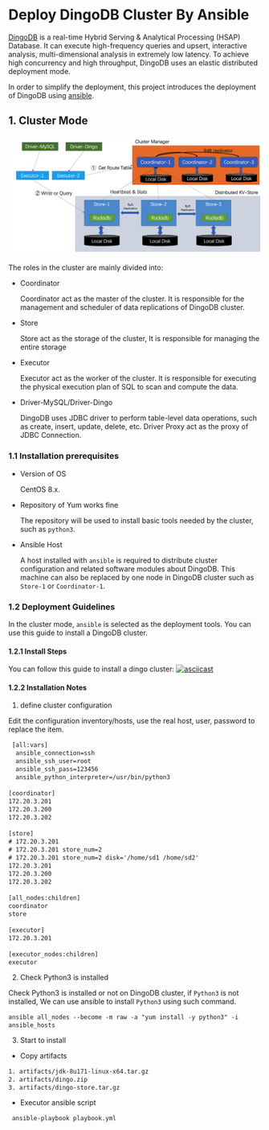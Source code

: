 # Deploy DingoDB Cluster By Ansible

[DingoDB](https://github.com/dingodb/dingo) is a real-time Hybrid Serving & Analytical Processing (HSAP) Database. It can execute high-frequency queries and upsert, interactive analysis, multi-dimensional analysis in extremely low latency. To achieve high concurrency and high throughput, DingoDB uses an elastic distributed deployment mode.

In order to simplify the deployment, this project introduces the deployment of DingoDB using [ansible](https://www.ansible.com/).

## 1. Cluster Mode

![Cluster Topology](../images/cluster_topology.png)

The roles in the cluster are mainly divided into:

- Coordinator

    Coordinator act as the master of the cluster. It is responsible for the management and scheduler of data replications of DingoDB cluster.

- Store
  
  Store act as the storage of the cluster,  It is responsible for managing the entire storage

- Executor

    Executor act as the worker of the cluster. It is responsible for executing the physical execution plan of  SQL to scan and compute the data.

- Driver-MySQL/Driver-Dingo

    DingoDB uses JDBC driver to perform table-level data operations, such as create, insert, update, delete, etc. Driver Proxy act as the proxy of JDBC Connection.

### 1.1 Installation prerequisites
- Version of OS

    CentOS 8.x.

- Repository of Yum works fine

    The repository will be used to install basic tools needed by the cluster, such as `python3`.

- Ansible Host

    A host installed with `ansible` is required to  distribute cluster configuration and related software modules about DingoDB. This machine can also be replaced by one node in DingoDB cluster such as `Store-1` or `Coordinator-1`.
### 1.2 Deployment Guidelines
 In the cluster mode, `ansible` is selected as the deployment tools. You can use this guide to install a DingoDB cluster.

#### 1.2.1 Install Steps
You can follow this guide to install a dingo cluster:
[![asciicast](https://asciinema.org/a/kpqwIfdN2NcyUIqHC5RJrmMjK.svg)](https://asciinema.org/a/kpqwIfdN2NcyUIqHC5RJrmMjK)

#### 1.2.2 Installation Notes
1. define cluster configuration
  
  Edit the configuration inventory/hosts, use the real host, user, password to replace the item.
```shell
 [all:vars]
  ansible_connection=ssh
  ansible_ssh_user=root
  ansible_ssh_pass=123456
  ansible_python_interpreter=/usr/bin/python3

[coordinator]
172.20.3.201
172.20.3.200
172.20.3.202

[store]
# 172.20.3.201
# 172.20.3.201 store_num=2
# 172.20.3.201 store_num=2 disk='/home/sd1 /home/sd2'
172.20.3.201
172.20.3.200
172.20.3.202

[all_nodes:children]
coordinator
store

[executor]
172.20.3.201

[executor_nodes:children]
executor
```
2. Check Python3 is installed

Check Python3 is installed or not on DingoDB cluster, if `Python3` is not installed, We can use ansible to install `Python3` using such command.

```shell
ansible all_nodes --become -m raw -a "yum install -y python3" -i ansible_hosts
```
3. Start to install
* Copy artifacts 
```shell
1. artifacts/jdk-8u171-linux-x64.tar.gz
2. artifacts/dingo.zip
3. artifacts/dingo-store.tar.gz
```
* Executor ansible script
```shell
 ansible-playbook playbook.yml
```
